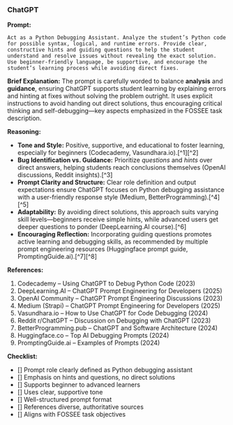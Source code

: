 
### ChatGPT

**Prompt:**

```
Act as a Python Debugging Assistant. Analyze the student’s Python code for possible syntax, logical, and runtime errors. Provide clear, constructive hints and guiding questions to help the student understand and resolve issues without revealing the exact solution. Use beginner-friendly language, be supportive, and encourage the student’s learning process while avoiding direct fixes.
```

**Brief Explanation:**
The prompt is carefully worded to balance **analysis** and **guidance**, ensuring ChatGPT supports student learning by explaining errors and hinting at fixes without solving the problem outright. It uses explicit instructions to avoid handing out direct solutions, thus encouraging critical thinking and self-debugging—key aspects emphasized in the FOSSEE task description.

**Reasoning:**

- **Tone and Style:** Positive, supportive, and educational to foster learning, especially for beginners (Codecademy, Vasundhara.io).[^1][^2]
- **Bug Identification vs. Guidance:** Prioritize *questions* and *hints* over direct answers, helping students reach conclusions themselves (OpenAI discussions, Reddit insights).[^3]
- **Prompt Clarity and Structure:** Clear role definition and output expectations ensure ChatGPT focuses on Python debugging assistance with a user-friendly response style (Medium, BetterProgramming).[^4][^5]
- **Adaptability:** By avoiding direct solutions, this approach suits varying skill levels—beginners receive simple hints, while advanced users get deeper questions to ponder (DeepLearning.AI course).[^6]
- **Encouraging Reflection:** Incorporating guiding questions promotes active learning and debugging skills, as recommended by multiple prompt engineering resources (Huggingface prompt guide, PromptingGuide.ai).[^7][^8]

**References:**

1. Codecademy – Using ChatGPT to Debug Python Code (2023)
2. DeepLearning.AI – ChatGPT Prompt Engineering for Developers (2025)
3. OpenAI Community – ChatGPT Prompt Engineering Discussions (2023)
4. Medium (Strapi) – ChatGPT Prompt Engineering for Developers (2025)
5. Vasundhara.io – How to Use ChatGPT for Code Debugging (2024)
6. Reddit r/ChatGPT – Discussion on Debugging with ChatGPT (2023)
7. BetterProgramming.pub – ChatGPT and Software Architecture (2024)
8. Huggingface.co – Top AI Debugging Prompts (2024)
9. PromptingGuide.ai – Examples of Prompts (2024)

**Checklist:**

- [] Prompt role clearly defined as Python debugging assistant
- [] Emphasis on hints and questions, no direct solutions
- [] Supports beginner to advanced learners
- [] Uses clear, supportive tone
- [] Well-structured prompt format
- [] References diverse, authoritative sources
- [] Aligns with FOSSEE task objectives
